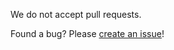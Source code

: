 We do not accept pull requests.

Found a bug? Please [create an issue](https://github.com/googlevr/gvr-android-sdk/issues)!
